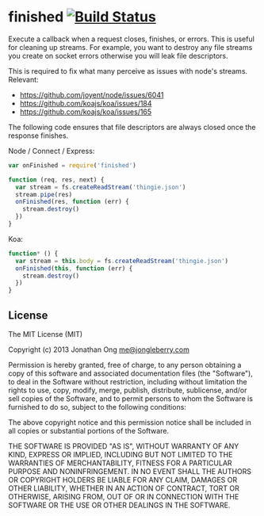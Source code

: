 # finished [![Build Status](https://travis-ci.org/expressjs/finished.png)](https://travis-ci.org/expressjs/finished)

Execute a callback when a request closes, finishes, or errors. This is useful for cleaning up streams. For example, you want to destroy any file streams you create on socket errors otherwise you will leak file descriptors.

This is required to fix what many perceive as issues with node's streams. Relevant:

- https://github.com/joyent/node/issues/6041
- https://github.com/koajs/koa/issues/184
- https://github.com/koajs/koa/issues/165

The following code ensures that file descriptors are always closed once the response finishes.

Node / Connect / Express:

```js
var onFinished = require('finished')

function (req, res, next) {
  var stream = fs.createReadStream('thingie.json')
  stream.pipe(res)
  onFinished(res, function (err) {
    stream.destroy()
  })
}
```

Koa:

```js
function* () {
  var stream = this.body = fs.createReadStream('thingie.json')
  onFinished(this, function (err) {
    stream.destroy()
  })
}
```

## License

The MIT License (MIT)

Copyright (c) 2013 Jonathan Ong me@jongleberry.com

Permission is hereby granted, free of charge, to any person obtaining a copy
of this software and associated documentation files (the "Software"), to deal
in the Software without restriction, including without limitation the rights
to use, copy, modify, merge, publish, distribute, sublicense, and/or sell
copies of the Software, and to permit persons to whom the Software is
furnished to do so, subject to the following conditions:

The above copyright notice and this permission notice shall be included in
all copies or substantial portions of the Software.

THE SOFTWARE IS PROVIDED "AS IS", WITHOUT WARRANTY OF ANY KIND, EXPRESS OR
IMPLIED, INCLUDING BUT NOT LIMITED TO THE WARRANTIES OF MERCHANTABILITY,
FITNESS FOR A PARTICULAR PURPOSE AND NONINFRINGEMENT. IN NO EVENT SHALL THE
AUTHORS OR COPYRIGHT HOLDERS BE LIABLE FOR ANY CLAIM, DAMAGES OR OTHER
LIABILITY, WHETHER IN AN ACTION OF CONTRACT, TORT OR OTHERWISE, ARISING FROM,
OUT OF OR IN CONNECTION WITH THE SOFTWARE OR THE USE OR OTHER DEALINGS IN
THE SOFTWARE.